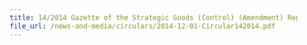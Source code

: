 ```yaml
---
title: 14/2014 Gazette of the Strategic Goods (Control) (Amendment) Regulations 2014
file_url: /news-and-media/circulars/2014-12-01-Circular142014.pdf
---
```

